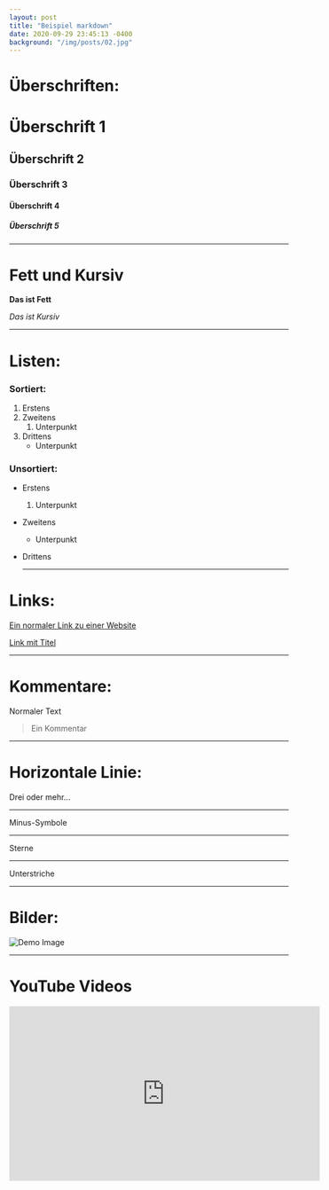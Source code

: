 ```yaml
---
layout: post
title: "Beispiel markdown"
date: 2020-09-29 23:45:13 -0400
background: "/img/posts/02.jpg"
---
```


# Überschriften:

# Überschrift 1

## Überschrift 2

### Überschrift 3

#### Überschrift 4

##### Überschrift 5

---

# Fett und Kursiv

**Das ist Fett**

_Das ist Kursiv_

---

# Listen:

### Sortiert:

1. Erstens
2. Zweitens
   1. Unterpunkt
3. Drittens
   - Unterpunkt

### Unsortiert:

- Erstens
  1. Unterpunkt
- Zweitens
  - Unterpunkt
- Drittens

  ***

# Links:

[Ein normaler Link zu einer Website](https://www.ecosia.org/)

[Link mit Titel](https://www.ecosia.org/ "Ecosia Homepage")

---

# Kommentare:

Normaler Text

> Ein Kommentar

---

# Horizontale Linie:

Drei oder mehr...

---

Minus-Symbole

---

Sterne

---

Unterstriche

---

# Bilder:

<img class="img-fluid" src="{{site.baseurl}}/img/posts/06.jpg" alt="Demo Image">

---

# YouTube Videos

<iframe width="560" height="315" src="https://www.youtube.com/embed/orO8kQNB5yY" frameborder="0" allow="accelerometer; autoplay; clipboard-write; encrypted-media; gyroscope; picture-in-picture" allowfullscreen></iframe>
